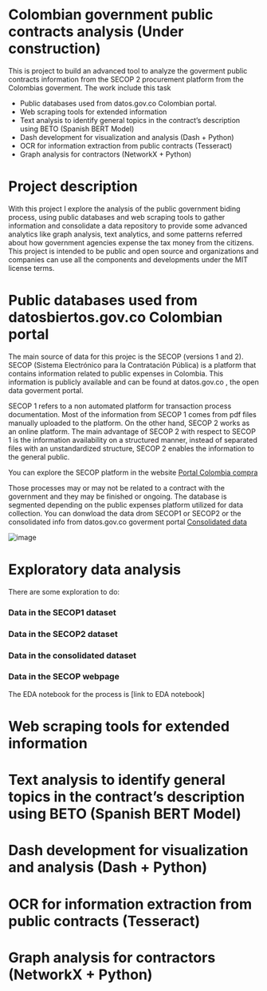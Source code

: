 # Colombian government public contracts analysis (Under construction)

This is project to build an advanced tool to analyze the goverment public contracts information from the SECOP 2 procurement platform from the Colombias goverment. The work include this task

 - Public databases used from datos.gov.co Colombian portal.
 - Web scraping tools for extended information
 - Text analysis to identify general topics in the contract’s description using BETO (Spanish BERT Model) 
 - Dash development for visualization and analysis (Dash + Python)
 - OCR for information extraction from public contracts (Tesseract)
 - Graph analysis for contractors (NetworkX + Python)

# Project description

With this project I explore the analysis of the public government biding process, using public databases and web scraping tools to gather information and consolidate a data repository to provide some advanced analytics like graph analysis, text analytics, and some patterns referred about how government agencies expense the tax money from the citizens. This project is intended to be public and open source and organizations and companies can use all the components and developments under the MIT license terms.

# Public databases used from datosbiertos.gov.co Colombian portal

The main source of data for this projec is the SECOP (versions 1 and 2). SECOP (Sistema Electrónico para la Contratación Pública) is a platform that contains information related to public expenses in Colombia. This information is publicly available and can be found at datos.gov.co , the open data goverment portal.

SECOP 1 refers to a non automated platform for transaction process documentation. Most of the information from SECOP 1 comes from pdf files manually uploaded to the platform. On the other hand, SECOP 2 works as an online platform. The main advantage of SECOP 2 with respect to SECOP 1 is the information availability on a structured manner, instead of separated files with an unstandardized structure, SECOP 2 enables the information to the general public.

You can explore the SECOP platform in the website [Portal Colombia compra](https://colombiacompra.gov.co/)

Those processes may or may not be related to a contract with the government and they may be finished or ongoing. The database is segmented depending on the public expenses platform utilized for data collection. You can donwload the data drom SECOP1 or SECOP2 or the consolidated info from datos.gov.co goverment portal [Consolidated data](https://www.datos.gov.co/Gastos-Gubernamentales/SECOP-Integrado/rpmr-utcd)

![image](https://user-images.githubusercontent.com/33405407/124367544-f0a51100-dc0c-11eb-846a-e1fb7db5db0e.png)


# Exploratory data analysis

There are some exploration to do:

###  Data in the SECOP1 dataset

###  Data in the SECOP2 dataset

###  Data in the consolidated dataset

###  Data in the SECOP webpage

The EDA notebook for the process is [link to EDA notebook]


# Web scraping tools for extended information
 


# Text analysis to identify general topics in the contract’s description using BETO (Spanish BERT Model) 
 
 
 
# Dash development for visualization and analysis (Dash + Python)
 
 
 
# OCR for information extraction from public contracts (Tesseract)
 
 
 
 # Graph analysis for contractors (NetworkX + Python)
